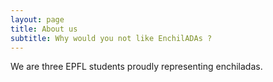 ```yaml
---
layout: page
title: About us
subtitle: Why would you not like EnchilADAs ?
---
```


We are three EPFL students proudly representing enchiladas.
